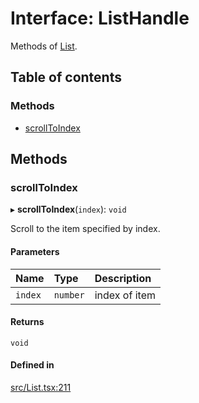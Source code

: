 # Interface: ListHandle

Methods of [List](../API.md#list).

## Table of contents

### Methods

- [scrollToIndex](ListHandle.md#scrolltoindex)

## Methods

### scrollToIndex

▸ **scrollToIndex**(`index`): `void`

Scroll to the item specified by index.

#### Parameters

| Name | Type | Description |
| :------ | :------ | :------ |
| `index` | `number` | index of item |

#### Returns

`void`

#### Defined in

[src/List.tsx:211](https://github.com/inokawa/virtua/blob/c382460/src/List.tsx#L211)
